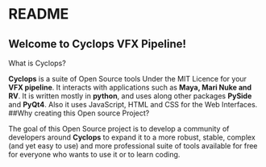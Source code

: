 # README #

## Welcome to Cyclops VFX Pipeline! ##
What is Cyclops?

**Cyclops** is a suite of Open Source tools Under the MIT Licence for your **VFX pipeline**. It interacts with applications such as **Maya, Mari Nuke and RV**. It is written mostly in **python**, and uses along other packages **PySide** and **PyQt4**. Also it uses JavaScript, HTML and CSS for the Web Interfaces.
##Why creating this Open source Project?

The goal of this Open Source project is to develop a community of developers around **Cyclops** to expand it to a more robust, stable, complex (and yet easy to use) and more professional suite of tools available for free for everyone who wants to use it or to learn coding.
